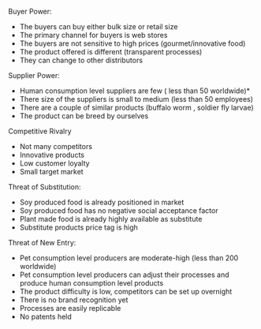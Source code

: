 Buyer Power:

-	The buyers can buy either bulk size  or retail size
-	The primary channel for buyers is web stores
-	The buyers are not sensitive to high prices (gourmet/innovative food)
-	The product offered is different (transparent processes)
-	They can change to other distributors

Supplier Power:

-	Human consumption level suppliers are few ( less than 50 worldwide)*
-	There size of the suppliers is small to medium (less than 50  employees)
-	There are a couple of similar products (buffalo worm , soldier fly larvae)
-	The product can be breed by ourselves

Competitive Rivalry

-	Not many competitors
-	Innovative products
-	Low customer loyalty
-	Small target market


Threat of Substitution:

-	Soy produced food is already positioned in market
-	Soy produced food has no negative social acceptance factor
-	Plant made food is already highly available as substitute
-	Substitute products price tag is high

Threat of New Entry:

-	Pet consumption level producers are moderate-high (less than 200 worldwide)
-	Pet consumption level producers can adjust their processes and produce human consumption level products
-	The product difficulty is low, competitors can be set up overnight
-	There is no brand recognition yet
-	Processes are easily replicable
-	No patents held
